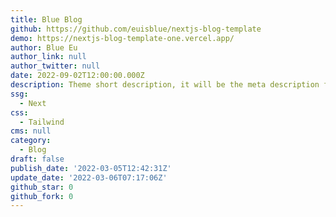 ```yaml
---
title: Blue Blog
github: https://github.com/euisblue/nextjs-blog-template
demo: https://nextjs-blog-template-one.vercel.app/
author: Blue Eu
author_link: null
author_twitter: null
date: 2022-09-02T12:00:00.000Z
description: Theme short description, it will be the meta description for the theme also.
ssg:
  - Next
css:
  - Tailwind
cms: null
category:
  - Blog
draft: false
publish_date: '2022-03-05T12:42:31Z'
update_date: '2022-03-06T07:17:06Z'
github_star: 0
github_fork: 0
---
```



